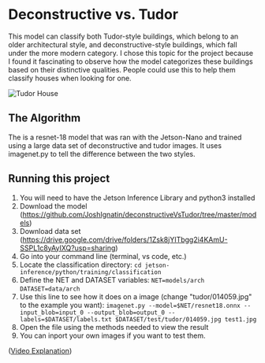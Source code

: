 # Deconstructive vs. Tudor

This model can classify both Tudor-style buildings, which belong to an older architectural style, and deconstructive-style buildings, which fall under the more modern category. I chose this topic for the project because I found it fascinating to observe how the model categorizes these buildings based on their distinctive qualities. People could use this to help them classify houses when looking for one.

![Tudor House](https://drive.google.com/uc?export=view&id=1it-c41NFUDIiE5LgLg-WhdeSB62P1vAy)

## The Algorithm

The is a resnet-18 model that was ran with the Jetson-Nano and trained using a large data set of deconstructive and tudor images. It uses imagenet.py to tell the difference between the two styles.

## Running this project

1. You will need to have the Jetson Inference Library and python3 installed
2. Download the model (https://github.com/JoshIgnatin/deconstructiveVsTudor/tree/master/models)
3. Download data set (https://drive.google.com/drive/folders/1Zsk8jYITbgg2i4KAmU-SSPL1c8yAyIXQ?usp=sharing)
4. Go into your command line (terminal, vs code, etc.)
5. Locate the classification directory:
```cd jetson-inference/python/training/classification```
6. Define the NET and DATASET variables:
```NET=models/arch```
```DATASET=data/arch```
7. Use this line to see how it does on a image (change "tudor/014059.jpg" to the example you want):
```imagenet.py --model=$NET/resnet18.onnx --input_blob=input_0 --output_blob=output_0 --labels=$DATASET/labels.txt $DATASET/test/tudor/014059.jpg test1.jpg```
8. Open the file using the methods needed to view the result
9. You can inport your own images if you want to test them.

([Video Explanation](https://youtu.be/i_HZ5Vq8cGw))
